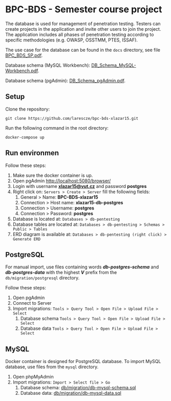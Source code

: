 # BPC-BDS - Semester course project
The database is used for management of penetration testing. Testers can create projects in the application and invite other users to join the project. The application includes all phases of penetration testing according to specific methodologies (e.g. OWASP, OSSTMM, PTES, ISSAF).

The use case for the database can be found in the `docs` directory, see file [BPC_BDS_SP.pdf](docs/BPC_BDS_SP.pdf).

Database schema (MySQL Workbench): [DB_Schema_MySQL-Workbench.pdf](docs/DB_Schema_MySQL-Workbench.pdf).

Database schema (pgAdmin): [DB_Schema_pgAdmin.pdf](docs/DB_Schema_pgAdmin.pdf).

## Setup

Clone the repository: 
```
git clone https://github.com/larescze/bpc-bds-xlazar15.git
```
Run the following command in the root directory:
```
docker-compose up
```

## Run environmen

Follow these steps:

1. Make sure the docker container is up.
2. Open pgAdmin [http://localhost:5080/browser/](http://localhost:5080/browser/)
3. Login with username **xlazar15@vut.cz** and password **postgres**
4. Right click on: `Servers > Create > Server` fill the following fields:
   1. General > Name: **BPC-BDS-xlazar15**
   2. Connection > Host name: **xlazar15-db-postgres**
   3. Connection > Username: **postgres**
   4. Connection > Password: **postgres**
5. Database is located at: `Databases > db-pentesting`
6. Database tables are located at: `Databases > db-pentesting > Schemas > Public > Tables`
7. ERD diagram is available at: `Databases > db-pentesting (right click) > Generate ERD`

## PostgreSQL

For manual import, use files containing words ***db-postgres-schema*** and ***db-postgres-data*** with the highest ***V*** prefix from the `db/migration/postgresql` directory.

Follow these steps:

1. Open pgAdmin
2. Connect to Server
3. Import migrations: `Tools > Query Tool > Open File > Upload File > Select`
   1. Database schema  `Tools > Query Tool > Open File > Upload File > Select`
   2. Database data  `Tools > Query Tool > Open File > Upload File > Select`

## MySQL

Docker container is designed for PostgreSQL database. To import MySQL database, use files from the `mysql` directory.

1. Open phpMyAdmin
2. Import migrations:  `Import > Select file > Go`
   1. Database schema: [db/migration/db-mysql-schema.sql](db/migration/db-mysql-schema.sql)
   2. Database data: [db/migration/db-mysql-data.sql](db/migration/db-mysql-data.sql)